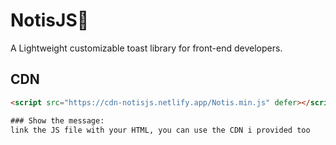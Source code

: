 # NotisJS🍞

A Lightweight customizable toast library for front-end developers.

## CDN
```html
<script src="https://cdn-notisjs.netlify.app/Notis.min.js" defer></script>

### Show the message:
link the JS file with your HTML, you can use the CDN i provided too
